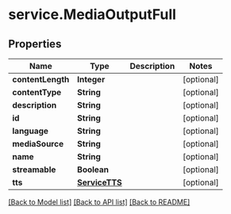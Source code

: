 # service.MediaOutputFull

## Properties
Name | Type | Description | Notes
------------ | ------------- | ------------- | -------------
**contentLength** | **Integer** |  | [optional] 
**contentType** | **String** |  | [optional] 
**description** | **String** |  | [optional] 
**id** | **String** |  | [optional] 
**language** | **String** |  | [optional] 
**mediaSource** | **String** |  | [optional] 
**name** | **String** |  | [optional] 
**streamable** | **Boolean** |  | [optional] 
**tts** | [**ServiceTTS**](ServiceTTS.md) |  | [optional] 

[[Back to Model list]](../README.md#documentation-for-models) [[Back to API list]](../README.md#documentation-for-api-endpoints) [[Back to README]](../README.md)


